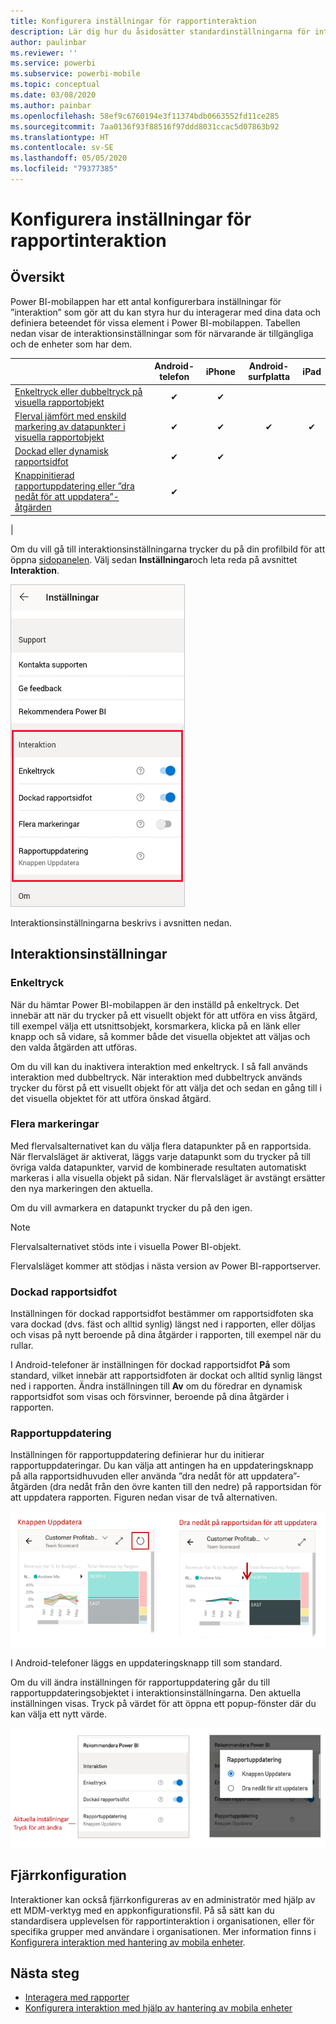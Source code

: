 ```yaml
---
title: Konfigurera inställningar för rapportinteraktion
description: Lär dig hur du åsidosätter standardinställningarna för interaktion för rapporter.
author: paulinbar
ms.reviewer: ''
ms.service: powerbi
ms.subservice: powerbi-mobile
ms.topic: conceptual
ms.date: 03/08/2020
ms.author: painbar
ms.openlocfilehash: 58ef9c6760194e3f11374bdb0663552fd11ce285
ms.sourcegitcommit: 7aa0136f93f88516f97ddd8031ccac5d07863b92
ms.translationtype: HT
ms.contentlocale: sv-SE
ms.lasthandoff: 05/05/2020
ms.locfileid: "79377385"
---
```

# <a name="configure-report-interaction-settings"></a>Konfigurera inställningar för rapportinteraktion

## <a name="overview"></a>Översikt

Power BI-mobilappen har ett antal konfigurerbara inställningar för ”interaktion” som gör att du kan styra hur du interagerar med dina data och definiera beteendet för vissa element i Power BI-mobilappen. Tabellen nedan visar de interaktionsinställningar som för närvarande är tillgängliga och de enheter som har dem.

|| Android-telefon | iPhone | Android-surfplatta  | iPad |
|-|:-:|:-:|:-:|:-:|
| [Enkeltryck eller dubbeltryck på visuella rapportobjekt](#single-tap) |✔|✔|||
| [Flerval jämfört med enskild markering av datapunkter i visuella rapportobjekt](#multi-select) |✔|✔|✔|✔|
| [Dockad eller dynamisk rapportsidfot](#docked-report-footer) |✔|✔|||
| [Knappinitierad rapportuppdatering eller ”dra nedåt för att uppdatera”-åtgärden](#report-refresh) |✔||||
|

Om du vill gå till interaktionsinställningarna trycker du på din profilbild för att öppna [sidopanelen](./mobile-apps-home-page.md#header). Välj sedan **Inställningar**och leta reda på avsnittet **Interaktion**.

![Interaktionsinställningar](./media/mobile-app-interaction-settings/powerbi-mobile-app-interactions-section.png)

Interaktionsinställningarna beskrivs i avsnitten nedan.

## <a name="interaction-settings"></a>Interaktionsinställningar

### <a name="single-tap"></a>Enkeltryck
När du hämtar Power BI-mobilappen är den inställd på enkeltryck. Det innebär att när du trycker på ett visuellt objekt för att utföra en viss åtgärd, till exempel välja ett utsnittsobjekt, korsmarkera, klicka på en länk eller knapp och så vidare, så kommer både det visuella objektet att väljas och den valda åtgärden att utföras.

Om du vill kan du inaktivera interaktion med enkeltryck. I så fall används interaktion med dubbeltryck. När interaktion med dubbeltryck används trycker du först på ett visuellt objekt för att välja det och sedan en gång till i det visuella objektet för att utföra önskad åtgärd.

### <a name="multi-select"></a>Flera markeringar

Med flervalsalternativet kan du välja flera datapunkter på en rapportsida. När flervalsläget är aktiverat, läggs varje datapunkt som du trycker på till övriga valda datapunkter, varvid de kombinerade resultaten automatiskt markeras i alla visuella objekt på sidan. När flervalsläget är avstängt ersätter den nya markeringen den aktuella.

Om du vill avmarkera en datapunkt trycker du på den igen.

>[!NOTE]
>Flervalsalternativet stöds inte i visuella Power BI-objekt.
>
>Flervalsläget kommer att stödjas i nästa version av Power BI-rapportserver.

### <a name="docked-report-footer"></a>Dockad rapportsidfot

Inställningen för dockad rapportsidfot bestämmer om rapportsidfoten ska vara dockad (dvs. fäst och alltid synlig) längst ned i rapporten, eller döljas och visas på nytt beroende på dina åtgärder i rapporten, till exempel när du rullar.

I Android-telefoner är inställningen för dockad rapportsidfot **På** som standard, vilket innebär att rapportsidfoten är dockat och alltid synlig längst ned i rapporten. Ändra inställningen till **Av** om du föredrar en dynamisk rapportsidfot som visas och försvinner, beroende på dina åtgärder i rapporten.

### <a name="report-refresh"></a>Rapportuppdatering

Inställningen för rapportuppdatering definierar hur du initierar rapportuppdateringar. Du kan välja att antingen ha en uppdateringsknapp på alla rapportsidhuvuden eller använda ”dra nedåt för att uppdatera”-åtgärden (dra nedåt från den övre kanten till den nedre) på rapportsidan för att uppdatera rapporten. Figuren nedan visar de två alternativen. 

![Uppdateringsknapp jämfört med dra nedåt för att uppdatera](./media/mobile-app-interaction-settings/powerbi-mobile-app-interactions-refresh-button-versus-pull.png)

I Android-telefoner läggs en uppdateringsknapp till som standard.

Om du vill ändra inställningen för rapportuppdatering går du till rapportuppdateringsobjektet i interaktionsinställningarna. Den aktuella inställningen visas. Tryck på värdet för att öppna ett popup-fönster där du kan välja ett nytt värde.

![Ange uppdatering](./media/mobile-app-interaction-settings/powerbi-mobile-app-interactions-set-refresh.png)

## <a name="remote-configuration"></a>Fjärrkonfiguration

Interaktioner kan också fjärrkonfigureras av en administratör med hjälp av ett MDM-verktyg med en appkonfigurationsfil. På så sätt kan du standardisera upplevelsen för rapportinteraktion i organisationen, eller för specifika grupper med användare i organisationen. Mer information finns i [Konfigurera interaktion med hantering av mobila enheter](./mobile-app-configuration.md).


## <a name="next-steps"></a>Nästa steg
* [Interagera med rapporter](./mobile-reports-in-the-mobile-apps.md#interact-with-reports)
* [Konfigurera interaktion med hjälp av hantering av mobila enheter](./mobile-app-configuration.md)
